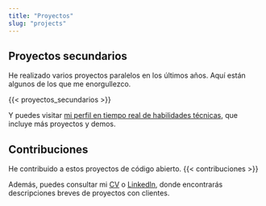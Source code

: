 ```yaml
---
title: "Proyectos"
slug: "projects"
---
```


## Proyectos secundarios

He realizado varios proyectos paralelos en los últimos años. Aquí están algunos de los que me enorgullezco.

{{< proyectos_secundarios >}}

Y puedes visitar [mi perfil en tiempo real de habilidades técnicas](https://link.tech-andgar.me/lapras), que incluye más proyectos y demos.

## Contribuciones

He contribuido a estos proyectos de código abierto.
{{< contribuciones >}}

Además, puedes consultar mi [CV](https://link.tech-andgar.me/CVAFGR202311DEV) o [Linkedln](https://link.tech-andgar.me/linkedin), donde encontrarás descripciones breves de proyectos con clientes.

